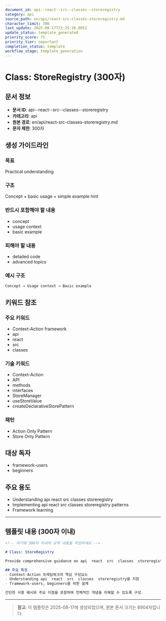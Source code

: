 ```yaml
---
document_id: api--react--src--classes--storeregistry
category: api
source_path: en/api/react-src-classes-storeregistry.md
character_limit: 300
last_update: 2025-08-17T21:25:26.005Z
update_status: template_generated
priority_score: 75
priority_tier: important
completion_status: template
workflow_stage: template_generation
---
```


# Class: StoreRegistry (300자)

## 문서 정보
- **문서 ID**: api--react--src--classes--storeregistry
- **카테고리**: api
- **원본 경로**: en/api/react-src-classes-storeregistry.md
- **문자 제한**: 300자

## 생성 가이드라인

### 목표
Practical understanding

### 구조
Concept + basic usage + simple example hint

### 반드시 포함해야 할 내용
- concept
- usage context
- basic example

### 피해야 할 내용  
- detailed code
- advanced topics

### 예시 구조
```
Concept → Usage context → Basic example
```

## 키워드 참조

### 주요 키워드
- Context-Action framework
- api
- react
- src
- classes

### 기술 키워드
- Context-Action
- API
- methods
- interfaces
- StoreManager
- useStoreValue
- createDeclarativeStorePattern

### 패턴
- Action Only Pattern
- Store Only Pattern

## 대상 독자
- framework-users
- beginners

## 주요 용도
- Understanding api  react  src  classes  storeregistry
- Implementing api  react  src  classes  storeregistry patterns
- Framework learning

---

## 템플릿 내용 (300자 이내)

```markdown
<!-- 여기에 300자 이내의 요약 내용을 작성하세요 -->

# Class: StoreRegistry

Provide comprehensive guidance on api  react  src  classes  storeregistry

## 주요 특징
- Context-Action 프레임워크의 핵심 구성요소
- Understanding api  react  src  classes  storeregistry을 지원
- framework-users, beginners을 위한 설계

간단한 사용 예시와 주요 이점을 포함하여 전체적인 개념을 이해할 수 있도록 구성.
```

---

> **참고**: 이 템플릿은 2025-08-17에 생성되었으며, 
> 원본 문서 크기는 8904자입니다.
